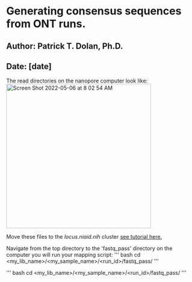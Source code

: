 # Generating consensus sequences from ONT runs. 
## Author: Patrick T. Dolan, Ph.D.
## Date: [date]

The read directories on the nanopore computer look like: 
<img width="384" alt="Screen Shot 2022-05-06 at 8 02 54 AM" src="https://user-images.githubusercontent.com/10180619/167127791-f40fb881-e4d2-400a-988b-8ee3a133f1df.png">

Move these files to the _locus.niaid.nih_ cluster [see tutorial here.](https://github.com/QVEU/QVEU_Code/blob/main/Tutorials/locus_tutorial.md#3-transferring-files-to-the-cluster-with-rsync)

Navigate from the top directory to the 'fastq_pass' directory on the computer you will run your mapping script:
''' bash
cd <my_lib_name>/<my_sample_name>/<run_id>/fastq_pass/
'''


''' bash
cd <my_lib_name>/<my_sample_name>/<run_id>/fastq_pass/
'''

